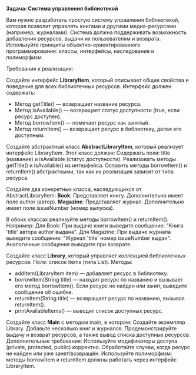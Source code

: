 **Задача: Система управления библиотекой**

Вам нужно разработать простую систему управления библиотекой, которая позволит управлять книгами и другими медиа-ресурсами (например, журналами). Система должна поддерживать возможность добавления ресурсов, выдачи их пользователям и возврата. Используйте принципы объектно-ориентированного программирования: классы, интерфейсы, наследование и полиморфизм.

Требования к реализации:

Создайте интерфейс **LibraryItem**, который описывает общие свойства и поведение для всех библиотечных ресурсов. Интерфейс должен содержать:
- Метод getTitle() — возвращает название ресурса.
- Метод isAvailable() — возвращает статус доступности (true, если ресурс доступен).
- Метод borrowItem() — помечает ресурс как занятый.
- Метод returnItem() — возвращает ресурс в библиотеку, делая его доступным.

Создайте абстрактный класс **AbstractLibraryItem**, который реализует интерфейс LibraryItem. Этот класс должен:
Содержать поля: title (название) и isAvailable (статус доступности).
Реализовать методы getTitle() и isAvailable() из интерфейса.
Оставить методы borrowItem() и returnItem() абстрактными, так как их реализация зависит от типа ресурса.

Создайте два конкретных класса, наследующихся от AbstractLibraryItem:
**Book**: Представляет книгу. Дополнительно имеет поле author (автор).
**Magazine**: Представляет журнал. Дополнительно имеет поле issueNumber (номер выпуска).

В обоих классах реализуйте методы borrowItem() и returnItem(). Например:
Для Book: При выдаче книги выведите сообщение: "Книга 'title' автора author выдана".
Для Magazine: При выдаче журнала выведите сообщение: "Журнал 'title' номер issueNumber выдан".
Аналогичные сообщения выводите при возврате.

Создайте класс **Library**, который управляет коллекцией библиотечных ресурсов:
Поле: список items (типа List<LibraryItem>).
Методы:
- addItem(LibraryItem item) — добавляет ресурс в библиотеку.
- borrowItem(String title) — находит ресурс по названию и вызывает его метод borrowItem(). Если ресурс не найден или занят, выведите сообщение об ошибке.
- returnItem(String title) — возвращает ресурс по названию, вызывая returnItem().
- printAvailableItems() — выводит список доступных ресурс.

Создайте класс **Main** с методом main, в котором:
Создайте экземпляр Library.
Добавьте несколько книг и журналов.
Продемонстрируйте выдачу и возврат ресурсов, а также вывод списка доступных ресурсов.
Дополнительные требования:
Используйте модификаторы доступа (private, protected, public) корректно.
Обработайте случаи, когда ресурс не найден или уже занят/возвращён.
Используйте полиморфизм: методы borrowItem и returnItem должны работать через интерфейс LibraryItem.


